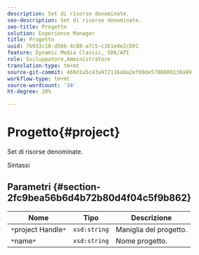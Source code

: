 ```yaml
---
description: Set di risorse denominate.
seo-description: Set di risorse denominate.
seo-title: Progetto
solution: Experience Manager
title: Progetto
uuid: 7b933c10-d566-4c88-a7c5-c161e4e2cb91
feature: Dynamic Media Classic, SDK/API
role: Sviluppatore,Amministratore
translation-type: tm+mt
source-git-commit: 469d1a5c43a972116a8a2efb0de5708800130a99
workflow-type: tm+mt
source-wordcount: '34'
ht-degree: 20%

---
```



# Progetto{#project}

Set di risorse denominate.

Sintassi

## Parametri {#section-2fc9bea56b6d4b72b80d4f04c5f9b862}

| Nome | Tipo | Descrizione |
|---|---|---|
| `*`project Handle`*` | `xsd:string` | Maniglia del progetto. |
| `*`name`*` | `xsd:string` | Nome progetto. |

